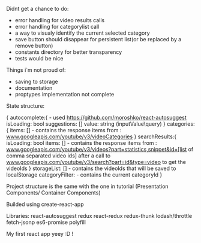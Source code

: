 Didnt get a chance to do:
 - error handling for video results calls
 - error handling for categorylist call
 - a way to visualy identify the current selected category
 - save button should disappear for persistent list(or be replaced by a remove button)
 - constants directory for better transparency
 - tests would be nice

Things i`m not proud of:
 - saving to storage
 - documentation
 - proptypes implementation not complete

State structure:

{
	autocomplete:{ - used https://github.com/moroshko/react-autosuggest
		isLoading: bool
		suggestions: []
		value: string (inputValue\query)
	}
	categories:{
		items: [] - contains the response items from : www.googleapis.com/youtube/v3/videoCategories
	}
	searchResults:{
		isLoading: bool
		items: [] - contains the response items from : www.googleapis.com/youtube/v3/videos?part=statistics,snippet&id=[list of comma separated video ids] after a call to www.googleapis.com/youtube/v3/search?part=id&type=video to get the videoIds
	}
	storageList: [] - contains the videoIds that will be saved to localStorage
	categoryFilter: - contains the current categoryId
}

Project structure is the same with the one in tutorial (Presentation Components/ Container Components)

Builded using create-react-app

Libraries:
react-autosuggest
redux
react-redux
redux-thunk
lodash/throttle
fetch-jsonp
es6-promise polyfill

My first react app yeey :D !
